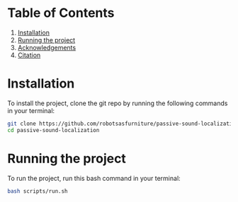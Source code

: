 # Table of Contents
1. [Installation](#installation)
2. [Running the project](#running-the-project)
3. [Acknowledgements](#acknowledgments)
4. [Citation](#citation)

# Installation
To install the project, clone the git repo by running the following commands in your terminal:
```bash
git clone https://github.com/robotsasfurniture/passive-sound-localization.git
cd passive-sound-localization
```

# Running the project
To run the project, run this bash command in your terminal:
```bash
bash scripts/run.sh
```